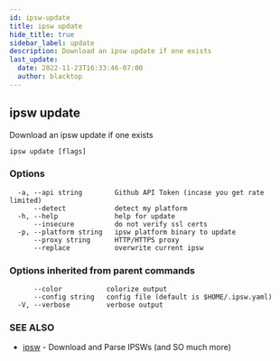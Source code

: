 ```yaml
---
id: ipsw-update
title: ipsw update
hide_title: true
sidebar_label: update
description: Download an ipsw update if one exists
last_update:
  date: 2022-11-23T16:33:46-07:00
  author: blacktop
---
```

## ipsw update

Download an ipsw update if one exists

```
ipsw update [flags]
```

### Options

```
  -a, --api string        Github API Token (incase you get rate limited)
      --detect            detect my platform
  -h, --help              help for update
      --insecure          do not verify ssl certs
  -p, --platform string   ipsw platform binary to update
      --proxy string      HTTP/HTTPS proxy
      --replace           overwrite current ipsw
```

### Options inherited from parent commands

```
      --color           colorize output
      --config string   config file (default is $HOME/.ipsw.yaml)
  -V, --verbose         verbose output
```

### SEE ALSO

* [ipsw](/docs/cli/update/ipsw)	 - Download and Parse IPSWs (and SO much more)

